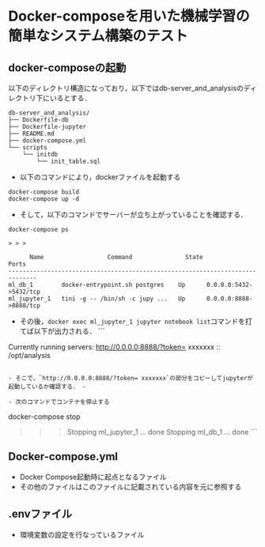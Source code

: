 # Docker-composeを用いた機械学習の簡単なシステム構築のテスト

## docker-composeの起動

以下のディレクトリ構造になっており，以下ではdb-server_and_analysisのディレクトリ下にいるとする．

```
db-server_and_analysis/
├── Dockerfile-db
├── Dockerfile-jupyter
├── README.md
├── docker-compose.yml
└── scripts
    └── initdb
        └── init_table.sql
```

- 以下のコマンドにより，dockerファイルを起動する

```
docker-compose build
docker-compose up -d
```

- そして，以下のコマンドでサーバーが立ち上がっていることを確認する．

```
docker-compose ps

> > >

      Name                  Command               State           Ports         
------------------------------------------------------------------------------
ml_db_1        docker-entrypoint.sh postgres    Up      0.0.0.0:5432->5432/tcp
ml_jupyter_1   tini -g -- /bin/sh -c jupy ...   Up      0.0.0.0:8888->8888/tcp
```

- その後，`docker exec ml_jupyter_1 jupyter notebook list`コマンドを打てば以下が出力される． ```

Currently running servers: <http://0.0.0.0:8888/?token=> xxxxxxx :: /opt/analysis

```

- そこで，`http://0.0.0.0:8888/?token= xxxxxxx`の部分をコピーしてjupyterが起動しているか確認する． -

- 次のコマンドでコンテナを停止する
```

docker-compose stop

> > > Stopping ml_jupyter_1 ... done Stopping ml_db_1 ... done ```

## Docker-compose.yml

- Docker Compose起動時に起点となるファイル
- その他のファイルはこのファイルに記載されている内容を元に参照する

## .envファイル

- 環境変数の設定を行なっているファイル
